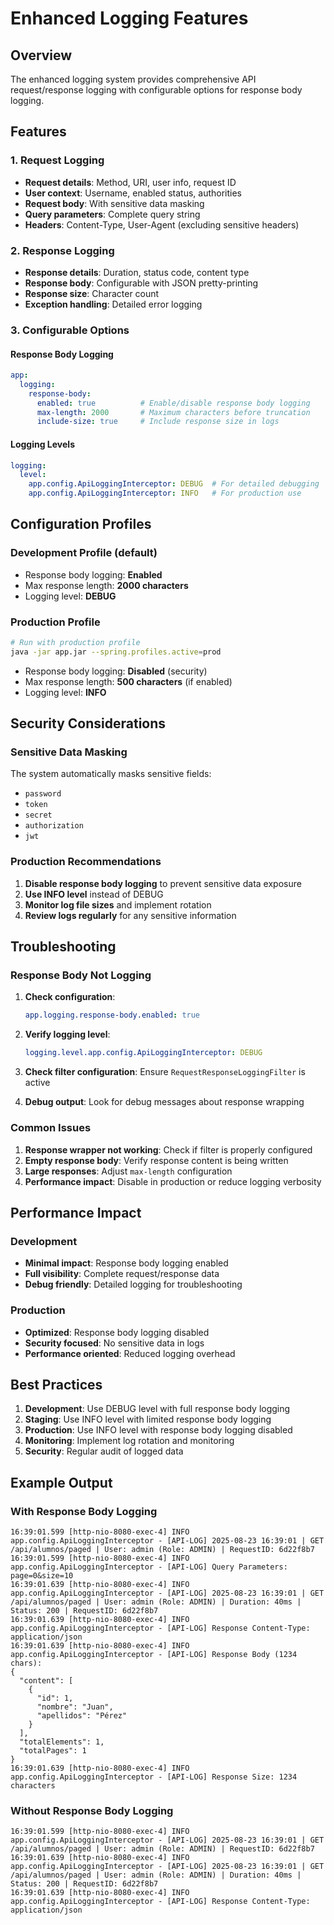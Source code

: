 # Enhanced Logging Features

## Overview

The enhanced logging system provides comprehensive API request/response logging with configurable options for response body logging.

## Features

### 1. Request Logging
- **Request details**: Method, URI, user info, request ID
- **User context**: Username, enabled status, authorities
- **Request body**: With sensitive data masking
- **Query parameters**: Complete query string
- **Headers**: Content-Type, User-Agent (excluding sensitive headers)

### 2. Response Logging
- **Response details**: Duration, status code, content type
- **Response body**: Configurable with JSON pretty-printing
- **Response size**: Character count
- **Exception handling**: Detailed error logging

### 3. Configurable Options

#### Response Body Logging
```yaml
app:
  logging:
    response-body:
      enabled: true          # Enable/disable response body logging
      max-length: 2000       # Maximum characters before truncation
      include-size: true     # Include response size in logs
```

#### Logging Levels
```yaml
logging:
  level:
    app.config.ApiLoggingInterceptor: DEBUG  # For detailed debugging
    app.config.ApiLoggingInterceptor: INFO   # For production use
```

## Configuration Profiles

### Development Profile (default)
- Response body logging: **Enabled**
- Max response length: **2000 characters**
- Logging level: **DEBUG**

### Production Profile
```bash
# Run with production profile
java -jar app.jar --spring.profiles.active=prod
```

- Response body logging: **Disabled** (security)
- Max response length: **500 characters** (if enabled)
- Logging level: **INFO**

## Security Considerations

### Sensitive Data Masking
The system automatically masks sensitive fields:
- `password`
- `token`
- `secret`
- `authorization`
- `jwt`

### Production Recommendations
1. **Disable response body logging** to prevent sensitive data exposure
2. **Use INFO level** instead of DEBUG
3. **Monitor log file sizes** and implement rotation
4. **Review logs regularly** for any sensitive information

## Troubleshooting

### Response Body Not Logging

1. **Check configuration**:
   ```yaml
   app.logging.response-body.enabled: true
   ```

2. **Verify logging level**:
   ```yaml
   logging.level.app.config.ApiLoggingInterceptor: DEBUG
   ```

3. **Check filter configuration**: Ensure `RequestResponseLoggingFilter` is active

4. **Debug output**: Look for debug messages about response wrapping

### Common Issues

1. **Response wrapper not working**: Check if filter is properly configured
2. **Empty response body**: Verify response content is being written
3. **Large responses**: Adjust `max-length` configuration
4. **Performance impact**: Disable in production or reduce logging verbosity

## Performance Impact

### Development
- **Minimal impact**: Response body logging enabled
- **Full visibility**: Complete request/response data
- **Debug friendly**: Detailed logging for troubleshooting

### Production
- **Optimized**: Response body logging disabled
- **Security focused**: No sensitive data in logs
- **Performance oriented**: Reduced logging overhead

## Best Practices

1. **Development**: Use DEBUG level with full response body logging
2. **Staging**: Use INFO level with limited response body logging
3. **Production**: Use INFO level with response body logging disabled
4. **Monitoring**: Implement log rotation and monitoring
5. **Security**: Regular audit of logged data

## Example Output

### With Response Body Logging
```
16:39:01.599 [http-nio-8080-exec-4] INFO  app.config.ApiLoggingInterceptor - [API-LOG] 2025-08-23 16:39:01 | GET /api/alumnos/paged | User: admin (Role: ADMIN) | RequestID: 6d22f8b7
16:39:01.599 [http-nio-8080-exec-4] INFO  app.config.ApiLoggingInterceptor - [API-LOG] Query Parameters: page=0&size=10
16:39:01.639 [http-nio-8080-exec-4] INFO  app.config.ApiLoggingInterceptor - [API-LOG] 2025-08-23 16:39:01 | GET /api/alumnos/paged | User: admin (Role: ADMIN) | Duration: 40ms | Status: 200 | RequestID: 6d22f8b7
16:39:01.639 [http-nio-8080-exec-4] INFO  app.config.ApiLoggingInterceptor - [API-LOG] Response Content-Type: application/json
16:39:01.639 [http-nio-8080-exec-4] INFO  app.config.ApiLoggingInterceptor - [API-LOG] Response Body (1234 chars):
{
  "content": [
    {
      "id": 1,
      "nombre": "Juan",
      "apellidos": "Pérez"
    }
  ],
  "totalElements": 1,
  "totalPages": 1
}
16:39:01.639 [http-nio-8080-exec-4] INFO  app.config.ApiLoggingInterceptor - [API-LOG] Response Size: 1234 characters
```

### Without Response Body Logging
```
16:39:01.599 [http-nio-8080-exec-4] INFO  app.config.ApiLoggingInterceptor - [API-LOG] 2025-08-23 16:39:01 | GET /api/alumnos/paged | User: admin (Role: ADMIN) | RequestID: 6d22f8b7
16:39:01.639 [http-nio-8080-exec-4] INFO  app.config.ApiLoggingInterceptor - [API-LOG] 2025-08-23 16:39:01 | GET /api/alumnos/paged | User: admin (Role: ADMIN) | Duration: 40ms | Status: 200 | RequestID: 6d22f8b7
16:39:01.639 [http-nio-8080-exec-4] INFO  app.config.ApiLoggingInterceptor - [API-LOG] Response Content-Type: application/json
``` 